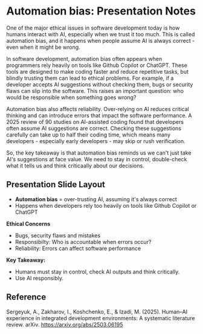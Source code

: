 # Automation bias: Presentation Notes 
One of the major ethical issues in software development today is how humans interact with AI, especially when we trust it too much. 
This is called automation bias, and it happens when people assume AI is always correct - even when it might be wrong.

In software development, automation bias often appears when programmers rely heavily on tools like Github Copilot or ChatGPT. 
These tools are designed to make coding faster and reduce repetitive tasks, but blindly trusting them can lead to ethical problems. 
For example, if a developer accepts AI suggestions without checking them, bugs or security flaws can slip into the software. 
This raises an important question: who would be responsible when something goes wrong? 

Automation bias also affects reliability. Over-relying on AI reduces critical thinking and can introduce errors that impact the 
software performance. A 2025 review of 90 studies on AI-assisted coding found that developers often assume AI suggestions are correct. 
Checking these suggestions carefully can take up to half their coding time, which means many developers - especially early
developers - may skip or rush verification.

So, the key takeaway is that automation bias reminds us we can't just take AI's suggestions at face value. We need to stay in control, 
double-check what it tells us and think criticaally about our decisions. 

## Presentation Slide Layout 
- **Automation bias** = over-trusting AI, assuming it's always correct 
- Happens when developers rely too heavily on tools like Github Copilot or ChatGPT

**Ethical Concerns**
- Bugs, security flaws and mistakes
- Responsibilty: Who is accountable when errors occur?
- Reliability: Errors can affect software performance

**Key Takeaway:**
  - Humans must stay in control, check AI outputs and think critically.
  - Use AI responsibly. 

## Reference 
Sergeyuk, A., Zakharov, I., Koshchenko, E., & Izadi, M. (2025). Human–AI experience in integrated development environments: A systematic literature review. arXiv. https://arxiv.org/abs/2503.06195
